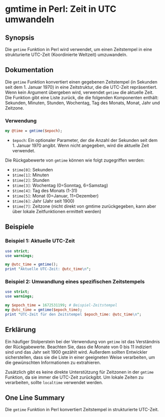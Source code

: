<!--
Meta Description: # gmtime in Perl: Zeit in UTC umwandeln ## Synopsis Die `gmtime` Funktion in Perl wird verwendet, um einen Zeitstempel in eine strukturierte UTC-Zeit ...
Meta Keywords: die, gmtime, zeit, time, utc
-->

# gmtime in Perl: Zeit in UTC umwandeln

## Synopsis
Die `gmtime` Funktion in Perl wird verwendet, um einen Zeitstempel in eine strukturierte UTC-Zeit (Koordinierte Weltzeit) umzuwandeln.

## Dokumentation
Die `gmtime` Funktion konvertiert einen gegebenen Zeitstempel (in Sekunden seit dem 1. Januar 1970) in eine Zeitstruktur, die die UTC-Zeit repräsentiert. Wenn kein Argument übergeben wird, verwendet `gmtime` die aktuelle Zeit. Die Funktion gibt eine Liste zurück, die die folgenden Komponenten enthält: Sekunden, Minuten, Stunden, Wochentag, Tag des Monats, Monat, Jahr und Zeitzone.

### Verwendung
```perl
my @time = gmtime($epoch);
```
- `$epoch`: Ein optionaler Parameter, der die Anzahl der Sekunden seit dem 1. Januar 1970 angibt. Wenn nicht angegeben, wird die aktuelle Zeit verwendet.

Die Rückgabewerte von `gmtime` können wie folgt zugegriffen werden:
- `$time[0]`: Sekunden
- `$time[1]`: Minuten
- `$time[2]`: Stunden
- `$time[3]`: Wochentag (0=Sonntag, 6=Samstag)
- `$time[4]`: Tag des Monats (1-31)
- `$time[5]`: Monat (0=Januar, 11=Dezember)
- `$time[6]`: Jahr (Jahr seit 1900)
- `$time[7]`: Zeitzone (nicht direkt von gmtime zurückgegeben, kann aber über lokale Zeitfunktionen ermittelt werden)

## Beispiele
### Beispiel 1: Aktuelle UTC-Zeit
```perl
use strict;
use warnings;

my @utc_time = gmtime();
print "Aktuelle UTC-Zeit: @utc_time\n";
```

### Beispiel 2: Umwandlung eines spezifischen Zeitstempels
```perl
use strict;
use warnings;

my $epoch_time = 1672531199; # Beispiel-Zeitstempel
my @utc_time = gmtime($epoch_time);
print "UTC-Zeit für den Zeitstempel $epoch_time: @utc_time\n";
```

## Erklärung
Ein häufiger Stolperstein bei der Verwendung von `gmtime` ist das Verständnis der Rückgabewerte. Beachten Sie, dass die Monate von 0 bis 11 indiziert sind und das Jahr seit 1900 gezählt wird. Außerdem sollten Entwickler sicherstellen, dass sie die Liste in einer geeigneten Weise verarbeiten, um die gewünschten Informationen zu extrahieren.

Zusätzlich gibt es keine direkte Unterstützung für Zeitzonen in der `gmtime` Funktion, da sie immer die UTC-Zeit zurückgibt. Um lokale Zeiten zu verarbeiten, sollte `localtime` verwendet werden.

## One Line Summary
Die `gmtime` Funktion in Perl konvertiert Zeitstempel in strukturierte UTC-Zeit.